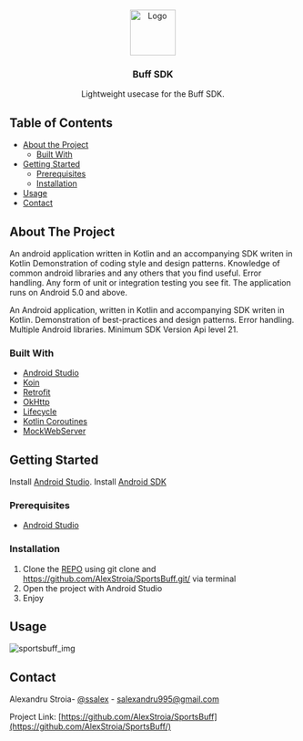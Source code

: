 <!-- PROJECT LOGO -->
<br />
<p align="center">
  <a href="https://github.com/othneildrew/Best-README-Template">
    <img src="https://photos.angel.co/startups/i/6982705-1ec695059e3a081241b611985f788591-medium_jpg.jpg?buster=1587061630" alt="Logo" width="80" height="80">
  </a>

  <h3 align="center">Buff SDK</h3>

  <p align="center">
   Lightweight usecase for the Buff SDK.
</p>


<!-- TABLE OF CONTENTS -->
## Table of Contents

* [About the Project](#about-the-project)
  * [Built With](#built-with)
* [Getting Started](#getting-started)
  * [Prerequisites](#prerequisites)
  * [Installation](#installation)
* [Usage](#usage)
* [Contact](#contact)



<!-- ABOUT THE PROJECT -->
## About The Project
An android application written in Kotlin and an accompanying SDK writen in Kotlin
Demonstration of coding style and design patterns.
Knowledge of common android libraries and any others that you find useful.
Error handling.
Any form of unit or integration testing you see fit.
The application runs on Android 5.0 and above.

An Android application, written in Kotlin and accompanying SDK writen in Kotlin. 
Demonstration of best-practices and design patterns.
Error handling.
Multiple Android libraries.
Minimum SDK Version Api level 21.

### Built With
* [Android Studio](https://developer.android.com/studio/)
* [Koin](https://insert-koin.io/)
* [Retrofit](https://square.github.io/retrofit/)
* [OkHttp](https://square.github.io/okhttp/)
* [Lifecycle](https://developer.android.com/jetpack/androidx/releases/lifecycle/)
* [Kotlin Coroutines](https://developer.android.com/courses/pathways/android-coroutines/)
* [MockWebServer](https://github.com/square/okhttp/tree/master/mockwebserver)


<!-- GETTING STARTED -->
## Getting Started

Install [Android Studio](https://developer.android.com/studio/).
Install [Android SDK](https://developer.android.com/studio/)

### Prerequisites

* [Android Studio](https://developer.android.com/studio/)

### Installation

1. Clone the [REPO](https://github.com/AlexStroia/SportsBuff.git) using git clone and https://github.com/AlexStroia/SportsBuff.git/ via terminal
2. Open the project with Android Studio
3. Enjoy

<!-- USAGE EXAMPLES -->
## Usage

![sportsbuff_img](https://user-images.githubusercontent.com/35500199/94954817-4f105800-04f2-11eb-9a61-d86577b5e954.jpg)

<!-- CONTACT -->
## Contact

Alexandru Stroia- [@ssalex](https://twitter.com/ssalex_) - salexandru995@gmail.com

Project Link: [https://github.com/AlexStroia/SportsBuff](https://github.com/AlexStroia/SportsBuff/)
